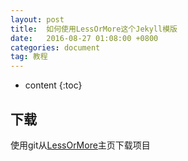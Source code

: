 ```yaml
---
layout: post
title:  如何使用LessOrMore这个Jekyll模版
date:   2016-08-27 01:08:00 +0800
categories: document
tag: 教程
---
```


* content
{:toc}

下载
------------------------------------

使用git从[LessOrMore](https://github.com/luoyan35714/LessOrMore.git)主页下载项目



